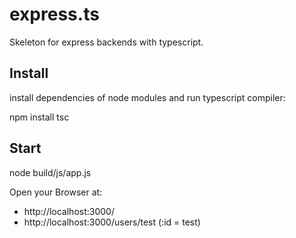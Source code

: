 # express.ts
Skeleton for express backends with typescript.

## Install

install dependencies of node modules and run typescript compiler:

  npm install
  tsc

## Start

  node build/js/app.js

Open your Browser at:

- http://localhost:3000/
- http://localhost:3000/users/test (:id = test)
